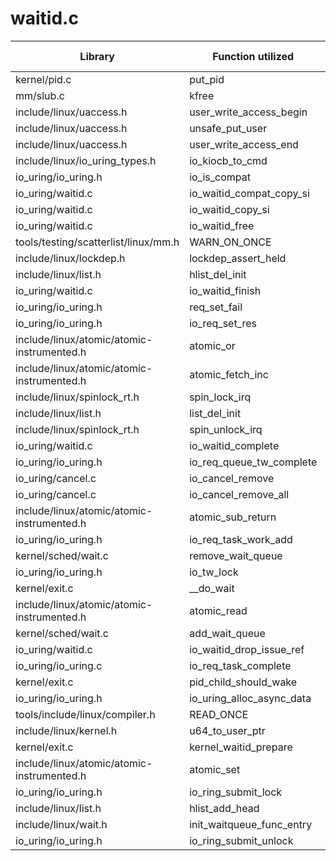 # waitid.c

| Library | Function utilized | Time Used |
| - | - | - |
| kernel/pid.c | put_pid | 1 |
| mm/slub.c | kfree | 1 |
| include/linux/uaccess.h | user_write_access_begin | 2 |
| include/linux/uaccess.h | unsafe_put_user | 12 |
| include/linux/uaccess.h | user_write_access_end | 2 |
| include/linux/io_uring_types.h | io_kiocb_to_cmd | 8 |
| io_uring/io_uring.h | io_is_compat | 1 |
| io_uring/waitid.c | io_waitid_compat_copy_si | 1 |
| io_uring/waitid.c | io_waitid_copy_si | 1 |
| io_uring/waitid.c | io_waitid_free | 1 |
| tools/testing/scatterlist/linux/mm.h | WARN_ON_ONCE | 1 |
| include/linux/lockdep.h | lockdep_assert_held | 1 |
| include/linux/list.h | hlist_del_init | 2 |
| io_uring/waitid.c | io_waitid_finish | 2 |
| io_uring/io_uring.h | req_set_fail | 2 |
| io_uring/io_uring.h | io_req_set_res | 2 |
| include/linux/atomic/atomic-instrumented.h | atomic_or | 1 |
| include/linux/atomic/atomic-instrumented.h | atomic_fetch_inc | 2 |
| include/linux/spinlock_rt.h | spin_lock_irq | 1 |
| include/linux/list.h | list_del_init | 2 |
| include/linux/spinlock_rt.h | spin_unlock_irq | 1 |
| io_uring/waitid.c | io_waitid_complete | 2 |
| io_uring/io_uring.h | io_req_queue_tw_complete | 1 |
| io_uring/cancel.c | io_cancel_remove | 1 |
| io_uring/cancel.c | io_cancel_remove_all | 1 |
| include/linux/atomic/atomic-instrumented.h | atomic_sub_return | 1 |
| io_uring/io_uring.h | io_req_task_work_add | 2 |
| kernel/sched/wait.c | remove_wait_queue | 3 |
| io_uring/io_uring.h | io_tw_lock | 1 |
| kernel/exit.c | __do_wait | 3 |
| include/linux/atomic/atomic-instrumented.h | atomic_read | 1 |
| kernel/sched/wait.c | add_wait_queue | 2 |
| io_uring/waitid.c | io_waitid_drop_issue_ref | 2 |
| io_uring/io_uring.c | io_req_task_complete | 1 |
| kernel/exit.c | pid_child_should_wake | 1 |
| io_uring/io_uring.h | io_uring_alloc_async_data | 1 |
| tools/include/linux/compiler.h | READ_ONCE | 3 |
| include/linux/kernel.h | u64_to_user_ptr | 1 |
| kernel/exit.c | kernel_waitid_prepare | 1 |
| include/linux/atomic/atomic-instrumented.h | atomic_set | 1 |
| io_uring/io_uring.h | io_ring_submit_lock | 1 |
| include/linux/list.h | hlist_add_head | 1 |
| include/linux/wait.h | init_waitqueue_func_entry | 1 |
| io_uring/io_uring.h | io_ring_submit_unlock | 3 |
